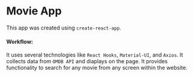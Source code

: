 # Movie App

This app was created using `create-react-app`.

#### Workflow:
It uses several technologies like `React Hooks`, `Material-UI`, and `Axios`. It collects data from `OMDB API` and diaplays on the page. It provides functionality to search for any movie from any screen within the website.    
